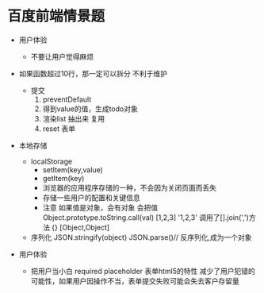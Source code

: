 # 百度前端情景题

- 用户体验
    - 不要让用户觉得麻烦
- 如果函数超过10行，那一定可以拆分
    不利于维护
    - 提交
        1. preventDefault
        2. 得到value的值，生成todo对象
        3. 渲染list 抽出来 复用
        4. reset 表单

- 本地存储
    - localStorage
        - setItem(key,value)
        - getItem(key)
        - 浏览器的应用程序存储的一种，不会因为关闭页面而丢失
        - 存储一些用户的配置和关键信息
        - 注意 如果值是对象，会有对象
            会把值Object.prototype.toString.call(val)
            [1,2,3]   '1,2,3' 调用了[].join(',')方法
            {} [Object,Object]
    - 序列化
        JSON.stringify(object)
        JSON.parse()// 反序列化,成为一个对象

- 用户体验
    - 把用户当小白
        required placeholder 表单html5的特性
        减少了用户犯错的可能性，如果用户因操作不当，表单提交失败可能会失去客户存留量